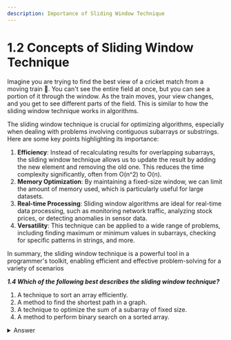 ```yaml
---
description: Importance of Sliding Window Technique
---
```


# 1.2 Concepts of Sliding Window Technique

Imagine you are trying to find the best view of a cricket match from a moving train 🚂. You can't see the entire field at once, but you can see a portion of it through the window. As the train moves, your view changes, and you get to see different parts of the field. This is similar to how the sliding window technique works in algorithms.

The sliding window technique is crucial for optimizing algorithms, especially when dealing with problems involving contiguous subarrays or substrings. Here are some key points highlighting its importance:

1. **Efficiency**: Instead of recalculating results for overlapping subarrays, the sliding window technique allows us to update the result by adding the new element and removing the old one. This reduces the time complexity significantly, often from O(n^2) to O(n).
2. **Memory Optimization**: By maintaining a fixed-size window, we can limit the amount of memory used, which is particularly useful for large datasets.
3. **Real-time Processing**: Sliding window algorithms are ideal for real-time data processing, such as monitoring network traffic, analyzing stock prices, or detecting anomalies in sensor data.
4. **Versatility**: This technique can be applied to a wide range of problems, including finding maximum or minimum values in subarrays, checking for specific patterns in strings, and more.

In summary, the sliding window technique is a powerful tool in a programmer's toolkit, enabling efficient and effective problem-solving for a variety of scenarios

_**1.4 Which of the following best describes the sliding window technique?**_

1. A technique to sort an array efficiently.
2. A method to find the shortest path in a graph.
3. A technique to optimize the sum of a subarray of fixed size.
4. A method to perform binary search on a sorted array.

<details>

<summary>Answer</summary>

3. A technique to optimize the sum of a subarray of fixed size.

</details>

